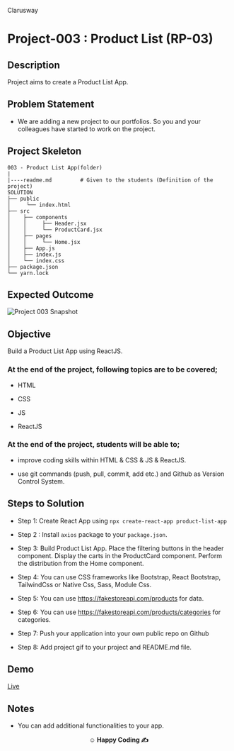 <p>Clarusway<img align="right"
  src="https://secure.meetupstatic.com/photos/event/3/1/b/9/600_488352729.jpeg"  width="15px"></p>

# Project-003 : Product List (RP-03)

## Description

Project aims to create a Product List App.

## Problem Statement

- We are adding a new project to our portfolios. So you and your colleagues have started to work on the project.

## Project Skeleton

```
003 - Product List App(folder)
|
|----readme.md         # Given to the students (Definition of the project)
SOLUTION
├── public
│     └── index.html
├── src
│    ├── components
│    │     ├── Header.jsx
│    │     └── ProductCard.jsx    
│    ├── pages
│    │     └── Home.jsx     
│    ├── App.js
│    ├── index.js
│    └── index.css
├── package.json
└── yarn.lock
```

## Expected Outcome

![Project 003 Snapshot](product-list.gif)

## Objective

Build a Product List App using ReactJS.

### At the end of the project, following topics are to be covered;

- HTML

- CSS

- JS

- ReactJS

### At the end of the project, students will be able to;

- improve coding skills within HTML & CSS & JS & ReactJS.

- use git commands (push, pull, commit, add etc.) and Github as Version Control System.

## Steps to Solution

- Step 1: Create React App using `npx create-react-app product-list-app`

- Step 2 : Install `axios` package to your `package.json`. 

- Step 3: Build Product List App. Place the filtering buttons in the header component. Display the carts in the ProductCard component. Perform the distribution from the Home component.

- Step 4: You can use CSS frameworks like Bootstrap, React Bootstrap, TailwindCss or Native Css, Sass, Module Css.

- Step 5: You can use https://fakestoreapi.com/products for data.

- Step 6: You can use https://fakestoreapi.com/products/categories for categories.

- Step 7: Push your application into your own public repo on Github

- Step 8: Add project gif to your project and README.md file.

## Demo
[Live](https://products-lists-chi.vercel.app/)
## Notes

- You can add additional functionalities to your app.

**<p align="center">&#9786; Happy Coding &#9997;</p>**
